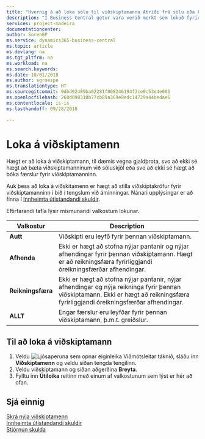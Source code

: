 ```yaml
---
title: "Hvernig á að loka sölu til viðskiptamanna Atriði frá sölu eða kaupum"
description: "Í Business Central getur vara verið merkt sem lokuð fyrir sölu, lokuð fyrir innkaupum eða lokuð fyrir allt."
services: project-madeira
documentationcenter: 
author: SorenGP
ms.service: dynamics365-business-central
ms.topic: article
ms.devlang: na
ms.tgt_pltfrm: na
ms.workload: na
ms.search.keywords: 
ms.date: 10/01/2018
ms.author: sgroespe
ms.translationtype: HT
ms.sourcegitcommit: 9dbd92409ba02281f008246194f3ce0c53e4e001
ms.openlocfilehash: 268d098318b77cb89a369e8edc14729a44bedae6
ms.contentlocale: is-is
ms.lasthandoff: 09/28/2018

---
```

# <a name="block-customers"></a>Loka á viðskiptamenn
Hægt er að loka á viðskiptamann, til dæmis vegna gjaldþrota, svo að ekki sé hægt að bæta viðskiptamanninum við söluskjöl eða svo að ekki sé hægt að bóka færslur fyrir viðskiptamanninn.

Auk þess að loka á viðskitamenn er hægt að stilla viðskiptakröfur fyrir viðskiptamanninn í bið í tengslum við áminningar. Nánari upplýsingar er að finna í [Innheimta útistandandi skuldir](receivables-collect-outstanding-balances.md).   

Eftirfarandi tafla lýsir mismunandi valkostum lokunar.  

|Valkostur|Description|  
|--------------------|------------|  
|**Autt**|Viðskipti eru leyfð fyrir þennan viðskiptamann.|
|**Afhenda**|Ekki er hægt að stofna nýjar pantanir og nýjar afhendingar fyrir þennan viðskiptamann. Hægt er að reikningsfæra fyrirliggjandi óreikningsfærðar afhendingar.|  
|**Reikningsfæra**|Ekki er hægt að stofna nýjar pantanir, nýjar afhendingar og nýja reikninga fyrir þennan viðskiptamann. Ekki er hægt að reikningsfæra fyrirliggjandi óreikningsfærðar afhendingar.|  
|**ALLT**|Engar færslur eru leyfðar fyrir þennan viðskiptamann, þ.m.t. greiðslur.|  

## <a name="to-block-a-customer"></a>Til að loka á viðskiptamann  
1. Veldu ![Ljósaperuna sem opnar eiginleika Viðmótsleitar](media/ui-search/search_small.png "Segðu mér hvað þú vilt gera") táknið, sláðu inn **Viðskiptamenn** og veldu síðan tengda tengilinn.
2. Veldu viðskiptamann og síðan aðgerðina **Breyta**.
3. Fylltu inn **Útiloika** reitinn með einum af valkostunum sem lýst er hér að ofan.

## <a name="see-also"></a>Sjá einnig  
[Skrá nýja viðskiptamenn](sales-how-register-new-customers.md)  
[Innheimta útistandandi skuldir](receivables-collect-outstanding-balances.md)  
[Stjórnun skulda](receivables-manage-receivables.md)  

